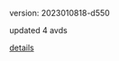 version: 2023010818-d550

updated 4 avds

[details](https://github.com/0x74f917491bfa7ebfa379/ali_avd_db/blob/master/change_log/2023/01/08/18/d550.txt)